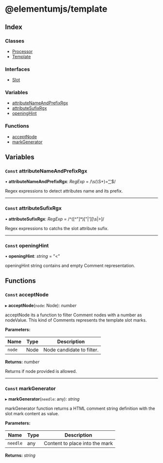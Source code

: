 
# @elementumjs/template

## Index

### Classes

* [Processor](classes/processor.md)
* [Template](classes/template.md)

### Interfaces

* [Slot](interfaces/slot.md)

### Variables

* [attributeNameAndPrefixRgx](globals.md#const-attributenameandprefixrgx)
* [attributeSufixRgx](globals.md#const-attributesufixrgx)
* [openingHint](globals.md#const-openinghint)

### Functions

* [acceptNode](globals.md#const-acceptnode)
* [markGenerator](globals.md#const-markgenerator)

## Variables

### `Const` attributeNameAndPrefixRgx

• **attributeNameAndPrefixRgx**: *RegExp* = /\s(\S+)\=[\"\']([^\"]*)$/

Regex expressions to detect attributes name and its prefix.

___

### `Const` attributeSufixRgx

• **attributeSufixRgx**: *RegExp* = /^([^\"]*)[\"|\'][\s|\>]/

Regex expressions to catchs the slot attribute sufix.

___

### `Const` openingHint

• **openingHint**: *string* = "<"

openingHint string contains and empty Comment representation.

## Functions

### `Const` acceptNode

▸ **acceptNode**(`node`: Node): *number*

acceptNode its a function to filter Comment nodes with a number as nodeValue.
This kind of Comments represents the template slot marks.

**Parameters:**

Name | Type | Description |
------ | ------ | ------ |
`node` | Node | Node candidate to filter. |

**Returns:** *number*

Returns if node provided is allowed.

___

### `Const` markGenerator

▸ **markGenerator**(`needle`: any): *string*

markGenerator function returns a HTML comment string definition with the slot
mark content as value.

**Parameters:**

Name | Type | Description |
------ | ------ | ------ |
`needle` | any | Content to place into the mark  |

**Returns:** *string*
